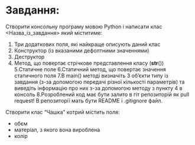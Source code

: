 # Завдання:
Створити консольну програму мовою Python і написати клас <Назва_із_завдання> який міститиме:

 1. Три додаткових поля, які найкраще описують даний клас	
 2. Конструктор (із вказаними дефолтними значеннями)
 3. Деструктор
 4. Метод, що повертає стрічкове представлення класу (__str__())
 5.Статичне поле
 6.Статичний метод, що повертає значення статичного поля
 7.В main() методі визначіть 3 об’єкти типу із завдання (з-за допомогою передачі різної кількості параметрів) та виведіть інформацію про них з-за допомогою методу з пункту 4 в консоль
 8.Розроблений код має бути залито в гіт репозиторій як pull request! В репозиторії мать бути README і .gitignore файл. 

Створити клас “Чашка” котрий містить поля:
- обєм
- матеріал, з якого вона вироблена
- колір
